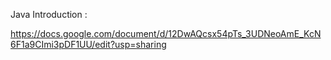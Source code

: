 Java Introduction : 

https://docs.google.com/document/d/12DwAQcsx54pTs_3UDNeoAmE_KcN6F1a9CImi3pDF1UU/edit?usp=sharing
